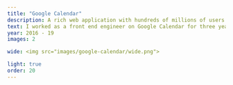 ```yaml
---
title: "Google Calendar"
description: A rich web application with hundreds of millions of users.
text: I worked as a front end engineer on Google Calendar for three years. In 2017, we released a much lauded redesign of the UI.<br><br>I worked with Designers, Product Managers and UX Researchers as well as leading small engineering teams to develop functional and beautiful features.
year: 2016 - 19
images: 2

wide: <img src="images/google-calendar/wide.png">

light: true
order: 20
---
```

